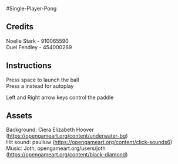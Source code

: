 #Single-Player-Pong

## Credits

Noelle Stark - 910065590  
Duel Fendley - 454000269

## Instructions

Press space to launch the ball  
Press a instead for autoplay  

Left and Right arrow keys control the paddle  

## Assets   
Background: Ciera Elizabeth Hoover (https://opengameart.org/content/underwater-bg)  
Hit sound: pauliuw (https://opengameart.org/content/click-sounds6)  
Music: Joth, opengameart.org/users/joth (https://opengameart.org/content/black-diamond)
